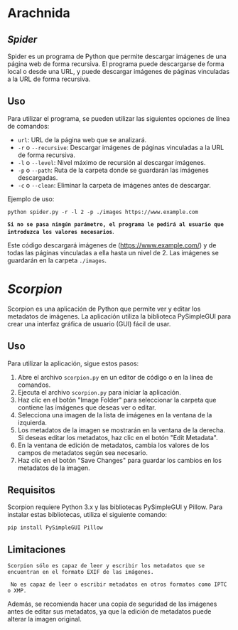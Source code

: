 # Arachnida






## *Spider*

 

Spider es un programa de Python que permite descargar imágenes de una página web de forma recursiva. El programa puede descargarse de forma local o desde una URL, y puede descargar imágenes de páginas vinculadas a la URL de forma recursiva.

## Uso

Para utilizar el programa, se pueden utilizar las siguientes opciones de línea de comandos:

-   `url`: URL de la página web que se analizará.
-   `-r`  o  `--recursive`: Descargar imágenes de páginas vinculadas a la URL de forma recursiva.
-   `-l`  o  `--level`: Nivel máximo de recursión al descargar imágenes.
-   `-p`  o  `--path`: Ruta de la carpeta donde se guardarán las imágenes descargadas.
-   `-c`  o  `--clean`: Eliminar la carpeta de imágenes antes de descargar.

Ejemplo de uso:


```
python spider.py -r -l 2 -p ./images https://www.example.com

```

**`Si no se pasa ningún parámetro, el programa le pedirá al usuario que introduzca los valores necesarios`**.


Este código descargará imágenes de (https://www.example.com/)  y de todas las páginas vinculadas a ella hasta un nivel de 2. 
Las imágenes se guardarán en la carpeta  `./images`.



# *Scorpion*

Scorpion es una aplicación de Python que permite ver y editar los metadatos de imágenes. La aplicación utiliza la biblioteca PySimpleGUI para crear una interfaz gráfica de usuario (GUI) fácil de usar.

## Uso

Para utilizar la aplicación, sigue estos pasos:

1.  Abre el archivo  `scorpion.py`  en un editor de código o en la línea de comandos.
2.  Ejecuta el archivo  `scorpion.py`  para iniciar la aplicación.
3.  Haz clic en el botón "Image Folder" para seleccionar la carpeta que contiene las imágenes que deseas ver o editar.
4.  Selecciona una imagen de la lista de imágenes en la ventana de la izquierda.
5.  Los metadatos de la imagen se mostrarán en la ventana de la derecha. Si deseas editar los metadatos, haz clic en el botón "Edit Metadata".
6.  En la ventana de edición de metadatos, cambia los valores de los campos de metadatos según sea necesario.
7.  Haz clic en el botón "Save Changes" para guardar los cambios en los metadatos de la imagen.

## Requisitos

Scorpion requiere Python 3.x y las bibliotecas PySimpleGUI y Pillow. Para instalar estas bibliotecas, utiliza el siguiente comando:

```
pip install PySimpleGUI Pillow
```

## Limitaciones

    Scorpion sólo es capaz de leer y escribir los metadatos que se encuentran en el formato EXIF de las imágenes.
    
     No es capaz de leer o escribir metadatos en otros formatos como IPTC o XMP.

Además, se recomienda hacer una copia de seguridad de las imágenes antes de editar sus metadatos, ya que la edición de metadatos puede alterar la imagen original.



